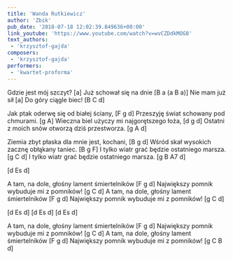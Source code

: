 ```yaml
---
title: 'Wanda Rutkiewicz'
author: 'Zbik'
pub_date: '2018-07-18 12:02:39.849636+00:00'
link_youtube: 'https://www.youtube.com/watch?v=wvCZDdkMOG8'
text_authors:
 - 'krzysztof-gajda'
composers:
 - 'krzysztof-gajda'
performers:
 - 'kwartet-proforma'
---
```


Gdzie jest mój szczyt? [a]
Już schował się na dnie [B a (a B a)]
Nie mam już sił [a]
Do góry ciągle biec! [B C d]

Jak ptak oderwę się od białej ściany, [F g d]
Przeszyję świat schowany pod chmurami. [g A]
Wieczna biel użyczy mi najgorętszego łoża, [d g d]
Ostatni z moich snów otworzą dziś przestworza. [g A d]

Ziemia zbyt płaska dla mnie jest, kochani, [B g d]
Wśród skał wysokich zacznę obłąkany taniec. [B g F]
I tylko wiatr grać będzie ostatniego marsza. [g C d]
I tylko wiatr grać będzie ostatniego marsza. [g B A7 d]

[d Es d]

A tam, na dole, głośny lament śmiertelników [F g d]
Największy pomnik wybuduje mi z pomników! [g C d]
A tam, na dole, głośny lament śmiertelników [F g d]
Największy pomnik wybuduje mi z pomników! [g C d]

[d Es d]
[d Es d]
[d Es d]

A tam, na dole, głośny lament śmiertelników [F g d]
Największy pomnik wybuduje mi z pomników! [g C d]
A tam, na dole, głośny lament śmiertelników [F g d]
Największy pomnik wybuduje mi z pomników! [g C B d]